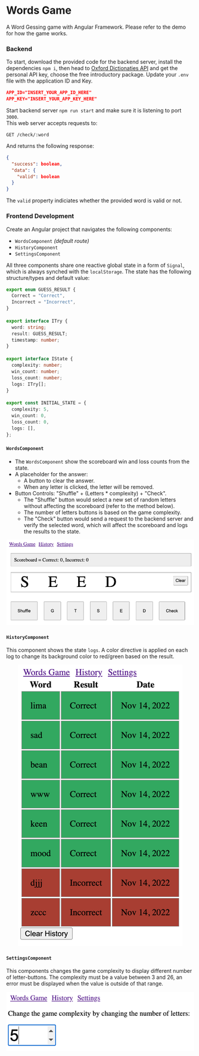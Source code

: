 
# Words Game

A Word Gessing game with Angular Framework. Please refer to the demo for how the game works.

### Backend

To start, download the provided code for the backend server, install the
dependencies `npm i`, then head to
[Oxford Dictionaties API](https://developer.oxforddictionaries.com/) and get
the personal API key, choose the free introductory package. Update your `.env`
file with the application ID and Key.

```json
APP_ID="INSERT_YOUR_APP_ID_HERE"
APP_KEY="INSERT_YOUR_APP_KEY_HERE"
```

Start backend server `npm run start` and make sure it is listening to port
`3000`.\
This web server accepts requests to:

```http
GET /check/:word
```

And returns the following response:

```json
{
  "success": boolean,
  "data": {
    "valid": boolean
  }
}
```

The `valid` property indiciates whether the provided word is valid or not.

### Frontend Development

Create an Angular project that navigates the following components:

- `WordsComponent` _(default route)_
- `HistoryComponent`
- `SettingsComponent`

All three components share one reactive global state in a form of `Signal`,
which is always synched with the `localStorage`. The state has the following
structure/types and default value:

```ts
export enum GUESS_RESULT {
  Correct = "Correct",
  Incorrect = "Incorrect",
}

export interface ITry {
  word: string;
  result: GUESS_RESULT;
  timestamp: number;
}

export interface IState {
  complexity: number;
  win_count: number;
  loss_count: number;
  logs: ITry[];
}

export const INITIAL_STATE = {
  complexity: 5,
  win_count: 0,
  loss_count: 0,
  logs: [],
};
```

#### `WordsComponent`

- The `WordsComponent` show the scoreboard win and loss counts from the state.
- A placeholder for the answer:
  - A button to clear the answer.
  - When any letter is clicked, the letter will be removed.
- Button Controls: "Shuffle" + (Letters * complexity) + "Check".
  - The "Shuffle" button would select a new set of random letters without
    affecting the scoreboard (refer to the method below).
  - The number of letters buttons is based on the game complexity.
  - The "Check" button would send a request to the backend server and verify the
    selected word, which will affect the scoreboard and logs the results to the
    state.

<p align="center">
  <img src="./snapshot-words.png" />
</p>


#### `HistoryComponent`

This component shows the state `logs`. A color directive is applied on each log
to change its background color to red/green based on the result.

<p align="center">
  <img src="./snapshot-history.png" />
</p>

#### `SettingsComponent`

This components changes the game complexity to display different number of
letter-buttons. The complexity must be a value between 3 and 26, an error must
be displayed when the value is outside of that range.

<p align="center">
  <img src="./snapshot-settings.png" />
</p>


